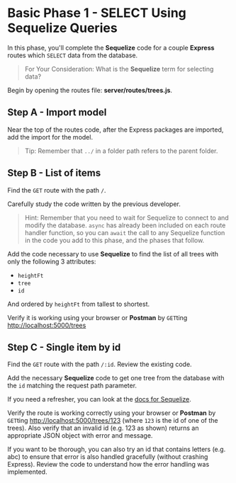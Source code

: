 # Basic Phase 1 - SELECT Using Sequelize Queries

In this phase, you'll complete the **Sequelize** code for a couple **Express** 
routes which `SELECT` data from the database.

> For Your Consideration: What is the **Sequelize** term for selecting data?

Begin by opening the routes file: __server/routes/trees.js__.

## Step A - Import model

Near the top of the routes code, after the Express packages are imported, add
the import for the model.

> Tip: Remember that `../` in a folder path refers to the parent folder.

## Step B - List of items

Find the `GET` route with the path `/`.

Carefully study the code written by the previous developer.

> Hint: Remember that you need to wait for Sequelize to connect to and modify
> the database. `async` has already been included on each route handler
> function, so you can `await` the call to any Sequelize function in the code 
> you add to this phase, and the phases that follow.

Add the code necessary to use **Sequelize** to find the list of all trees with 
only the following 3 attributes:

* `heightFt`
* `tree`
* `id`

And ordered by `heightFt` from tallest to shortest.

Verify it is working using your browser or **Postman** by `GET`ting
[http://localhost:5000/trees][trees-list]

## Step C - Single item by id

Find the `GET` route with the path `/:id`.  Review the existing code.

Add the necessary **Sequelize** code to get one tree from the database with the
`id` matching the request path parameter.

If you need a refresher, you can look at the 
[docs for Sequelize][docs-find-by-pk].

Verify the route is working correctly using your browser or **Postman** by 
`GET`ting [http://localhost:5000/trees/123][one-tree] (where `123` is the id of 
one of the trees). Also verify that an invalid id (e.g. 123 as shown) returns an 
appropriate JSON object with error and message.

If you want to be thorough, you can also try an id that contains letters (e.g. 
abc) to ensure that error is also handled gracefully (without crashing Express).
Review the code to understand how the error handling was implemented.


[trees-list]: http://localhost:5000/trees
[docs-find-by-pk]: https://sequelize.org/master/class/lib/model.js~Model.html#static-method-findByPk
[one-tree]: http://localhost:5000/trees/123